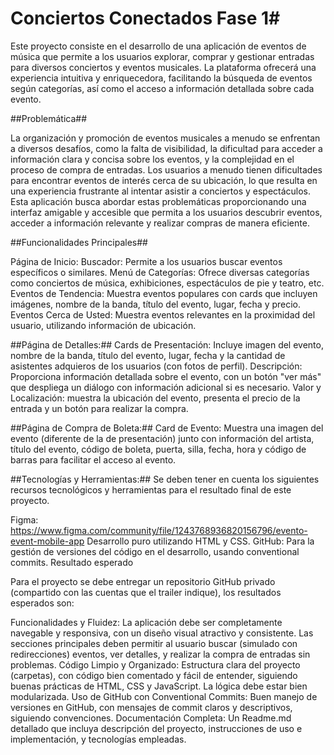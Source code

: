 # Conciertos Conectados Fase 1#

Este proyecto consiste en el desarrollo de una aplicación de eventos de música que permite a los usuarios explorar, comprar y gestionar entradas para diversos conciertos y eventos musicales. La plataforma ofrecerá una experiencia intuitiva y enriquecedora, facilitando la búsqueda de eventos según categorías, así como el acceso a información detallada sobre cada evento.



##Problemática##


La organización y promoción de eventos musicales a menudo se enfrentan a diversos desafíos, como la falta de visibilidad, la dificultad para acceder a información clara y concisa sobre los eventos, y la complejidad en el proceso de compra de entradas. Los usuarios a menudo tienen dificultades para encontrar eventos de interés cerca de su ubicación, lo que resulta en una experiencia frustrante al intentar asistir a conciertos y espectáculos. Esta aplicación busca abordar estas problemáticas proporcionando una interfaz amigable y accesible que permita a los usuarios descubrir eventos, acceder a información relevante y realizar compras de manera eficiente.



##Funcionalidades Principales##


Página de Inicio:
Buscador: Permite a los usuarios buscar eventos específicos o similares.
Menú de Categorías: Ofrece diversas categorías como conciertos de música, exhibiciones, espectáculos de pie y teatro, etc.
Eventos de Tendencia: Muestra eventos populares con cards que incluyen imágenes, nombre de la banda, título del evento, lugar, fecha y precio.
Eventos Cerca de Usted: Muestra eventos relevantes en la proximidad del usuario, utilizando información de ubicación.


##Página de Detalles:##
Cards de Presentación: Incluye imagen del evento, nombre de la banda, título del evento, lugar, fecha y la cantidad de asistentes adquieros de los usuarios (con fotos de perfil).
Descripción: Proporciona información detallada sobre el evento, con un botón "ver más" que despliega un diálogo con información adicional si es necesario.
Valor y Localización: muestra la ubicación del evento, presenta el precio de la entrada y un botón para realizar la compra.


##Página de Compra de Boleta:##
Card de Evento: Muestra una imagen del evento (diferente de la de presentación) junto con información del artista, título del evento, código de boleta, puerta, silla, fecha, hora y código de barras para facilitar el acceso al evento.


##Tecnologías y Herramientas:##
Se deben tener en cuenta los siguientes recursos tecnológicos y herramientas para el resultado final de este proyecto.

Figma: https://www.figma.com/community/file/1243768936820156796/evento-event-mobile-app
Desarrollo puro utilizando HTML y CSS.
GitHub: Para la gestión de versiones del código en el desarrollo, usando conventional commits.
Resultado esperado

Para el proyecto se debe entregar un repositorio GitHub privado (compartido con las cuentas que el trailer indique), los resultados esperados son:



Funcionalidades y Fluidez: La aplicación debe ser completamente navegable y responsiva, con un diseño visual atractivo y consistente. Las secciones principales deben permitir al usuario buscar (simulado con redirecciones) eventos, ver detalles, y realizar la compra de entradas sin problemas.
Código Limpio y Organizado: Estructura clara del proyecto (carpetas), con código bien comentado y fácil de entender, siguiendo buenas prácticas de HTML, CSS y JavaScript. La lógica debe estar bien modularizada.
Uso de GitHub con Conventional Commits: Buen manejo de versiones en GitHub, con mensajes de commit claros y descriptivos, siguiendo convenciones.
Documentación Completa: Un Readme.md detallado que incluya descripción del proyecto, instrucciones de uso e implementación, y tecnologías empleadas.